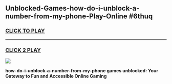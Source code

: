 
## Unblocked-Games-how-do-i-unblock-a-number-from-my-phone-Play-Online #6thuq
<h3>
<a href="https://news.freeplayer.one?title=how-do-i-unblock-a-number-from-my-phone&ref=3">CLICK TO PLAY</a></h3>
<hr>

<h3>
<a href="https://news.freeplayer.one?title=how-do-i-unblock-a-number-from-my-phone&ref=3">CLICK 2 PLAY</a>
  
</h3>

<a href="https://news.freeplayer.one?title=how-do-i-unblock-a-number-from-my-phone&ref=3"><img src="https://clearcache.store/games.png"></a>


**how-do-i-unblock-a-number-from-my-phone games unblocked: Your Gateway to Fun and Accessible Online Gaming**
